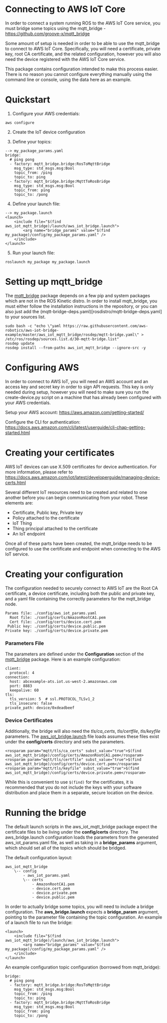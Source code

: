 
# Connecting to AWS IoT Core
In order to connect a system running ROS to the AWS IoT Core service, you must bridge some topics using
the mqtt_bridge - https://github.com/groove-x/mqtt_bridge

Some amount of setup is needed in order to be able to use the mqtt_bridge to connect to AWS IoT Core.
Specifically, you will need a certificate, private key, root CA certificate, and the related configuration, however you will also need the device registered with the AWS IoT Core service.

This package contains configuration intended to make this process easier. There is no reason
you cannot configure everything manually using the command line or console, using the data here as an example.

# Quickstart
1) Configure your AWS credentials:
```
aws configure
```

2) Create the IoT device configuration

3) Define your topics:
```
--> my_package_params.yaml
bridge:
  # ping pong
  - factory: mqtt_bridge.bridge:RosToMqttBridge
    msg_type: std_msgs.msg:Bool
    topic_from: /ping
    topic_to: ping
  - factory: mqtt_bridge.bridge:MqttToRosBridge
    msg_type: std_msgs.msg:Bool
    topic_from: ping
    topic_to: /pong
```

4) Define your launch file:
```
--> my_package.launch
<launch>
    <include file="$(find aws_iot_mqtt_bridge)/launch/aws_iot_bridge.launch">
        <arg name="bridge_params" value="$(find my_package)/config/my_package_params.yaml" />
    </include>
</launch>
```

5) Run your launch file:
```
roslaunch my_package my_package.launch
```

# Setting up mqtt_bridge
The [mqtt_bridge](https://github.com/groove-x/mqtt_bridge) package depends on a few pip and system packages which are not in the ROS Kinetic distro. In order to install mqtt_bridge, you must either follow the installation instructions in the repository, or you can also just add the (mqtt-bridge-deps.yaml)[rosdistro/mqtt-bridge-deps.yaml] to your sources list.

```
sudo bash -c "echo \"yaml https://raw.githubusercontent.com/aws-robotics/aws-iot-bridge-example/master/aws_iot_mqtt_bridge/rosdep/mqtt-bridge.yaml\" > /etc/ros/rosdep/sources.list.d/30-mqtt-bridge.list"
rosdep update
rosdep install --from-paths aws_iot_mqtt_bridge --ignore-src -y
```

# Configuring AWS
In order to connect to AWS IoT, you will need an AWS account and an access key and secret key in order
to sign API requests. This key is only needed during setup, however you will need to make sure you run
the create-device.py script on a machine that has already been configured with your AWS credentials.

Setup your AWS account: https://aws.amazon.com/getting-started/

Configure the CLI for authentication: https://docs.aws.amazon.com/cli/latest/userguide/cli-chap-getting-started.html

# Creating your certificates
AWS IoT devices can use X.509 certificates for device authentication. For more information, please refer
to https://docs.aws.amazon.com/iot/latest/developerguide/managing-device-certs.html

Several different IoT resources need to be created and related to one another before you can begin
communicating from your robot. These elements are:
- Certificate, Public key, Private key
- Policy attached to the certificate
- IoT Thing
- Thing principal attached to the certificate
- An IoT endpoint

Once all of these parts have been created, the mqtt_bridge needs to be configured to use the certificate
and endpoint when connecting to the AWS IoT service.

# Creating your configuration
The configuration needed to securely connect to AWS IoT are the Root CA certificate, a device certificate, including both the public and private key, and a yaml file containing the correctly parameters for the mqtt_bridge node.
```
Params file: ./config/aws_iot_params.yaml
  Root file: ./config/certs/AmazonRootCA1.pem
  Cert file: ./config/certs/device.cert.pem
 Public key: ./config/certs/device.public.pem
Private key: ./config/certs/device.private.pem
```

### Parameters File
The parameters are defined under the **Configuration** section of the [mqtt_bridge](https://github.com/groove-x/mqtt_bridge) package. Here is an example configuration:

```
client:
  protocol: 4
connection:
  host: abcexample-ats.iot.us-west-2.amazonaws.com
  port: 8883
  keepalive: 60
tls:
  tls_version: 5  # ssl.PROTOCOL_TLSv1_2
  tls_insecure: false
private_path: device/0xdeadbeef
```

### Device Certificates
Additionally, the bridge will also need the *tls/ca_certs*, *tls/certfile*, *tls/keyfile* parameters. The [aws_iot_bridge.launch](launch/aws_iot_bridge.launch) file loads assumes these files exist under the **config/certs** directory and sets the parameters.

```
<rosparam param="mqtt/tls/ca_certs" subst_value="true">$(find aws_iot_mqtt_bridge)/config/certs/AmazonRootCA1.pem</rosparam>
<rosparam param="mqtt/tls/certfile" subst_value="true">$(find aws_iot_mqtt_bridge)/config/certs/device.cert.pem</rosparam>
<rosparam param="mqtt/tls/keyfile" subst_value="true">$(find aws_iot_mqtt_bridge)/config/certs/device.private.pem</rosparam>
```

While this is convenient to use ```$(find)``` for the certificates, it is recommended that you do not include the keys with your software distribution and place them in a separate, secure location on the device. 

# Running the bridge
The default launch scripts in the aws_iot_mqtt_bridge package expect the certificate files
to be living under the **config/certs** directory. The aws_bridge.launch configuration loads
the parameters from the generated aws_iot_params.yaml file, as well as taking in a **bridge_params**
argument, which should set all of the topics which should be bridged.

The default configuration layout:
```
aws_iot_mqtt_bridge
    \-- config
        - aws_iot_params.yaml
        \-- certs
            - AmazonRootCA1.pem
            - device.cert.pem
            - device.private.pem
            - device.public.pem
```

In order to actually bridge some topics, you will need to include a bridge configuration. The
**aws_bridge.launch** expects a **bridge_param** argument, pointing to the parameter file
containing the topic configuration. An example of a launch file to run the bridge:
```
<launch>
    <include file="$(find aws_iot_mqtt_bridge)/launch/aws_iot_bridge.launch">
        <arg name="bridge_params" value="$(find my_package)/config/my_package_params.yaml" />
    </include>
</launch>
```

An example configuration topic configuration (borrowed from mqtt_bridge):
```
bridge:
  # ping pong
  - factory: mqtt_bridge.bridge:RosToMqttBridge
    msg_type: std_msgs.msg:Bool
    topic_from: /ping
    topic_to: ping
  - factory: mqtt_bridge.bridge:MqttToRosBridge
    msg_type: std_msgs.msg:Bool
    topic_from: ping
    topic_to: /pong
```

